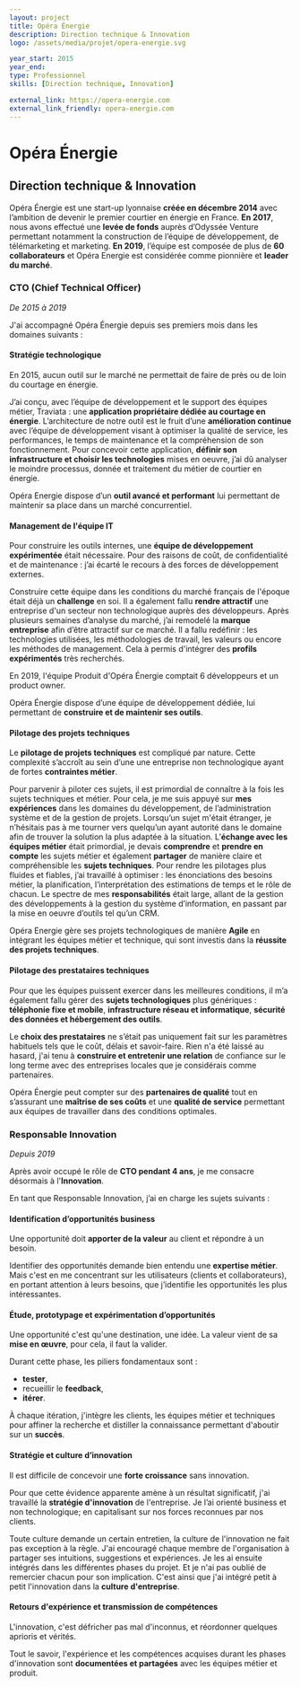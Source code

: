 ```yaml
---
layout: project
title: Opéra Énergie
description: Direction technique & Innovation
logo: /assets/media/projet/opera-energie.svg

year_start: 2015
year_end: 
type: Professionnel
skills: [Direction technique, Innovation]

external_link: https://opera-energie.com
external_link_friendly: opera-energie.com
---
```


# Opéra Énergie

## Direction technique & Innovation

Opéra Énergie est une start-up lyonnaise **créée en décembre 2014** avec l’ambition de devenir le premier courtier en énergie en France.
**En 2017**, nous avons effectué une **levée de fonds** auprès d’Odyssée Venture permettant notamment la construction de l’équipe de développement, de télémarketing et marketing.
**En 2019**, l’équipe est composée de plus de **60 collaborateurs** et Opéra Energie est considérée comme pionnière et **leader du marché**.


### CTO (Chief Technical Officer)

*De 2015 à 2019*

J'ai accompagné Opéra Énergie depuis ses premiers mois dans les domaines suivants :


#### Stratégie technologique

En 2015, aucun outil sur le marché ne permettait de faire de près ou de loin du courtage en énergie.

J’ai conçu, avec l’équipe de développement et le support des équipes métier, Traviata : une **application propriétaire dédiée au courtage en énergie**.
L’architecture de notre outil est le fruit d’une **amélioration continue** avec l’équipe de développement visant à optimiser la qualité de service, les performances, le temps de maintenance et la compréhension de son fonctionnement.
Pour concevoir cette application, **définir son infrastructure et choisir les technologies** mises en oeuvre, j’ai dû analyser le moindre processus, donnée et traitement du métier de courtier en énergie.

Opéra Energie dispose d’un **outil avancé et performant** lui permettant de maintenir sa place dans un marché concurrentiel.


#### Management de l'équipe IT

Pour construire les outils internes, une **équipe de développement expérimentée** était nécessaire.
Pour des raisons de coût, de confidentialité et de maintenance : j’ai écarté le recours à des forces de développement externes.

Construire cette équipe dans les conditions du marché français de l'époque était déjà un **challenge** en soi.
Il a également fallu **rendre attractif** une entreprise d'un secteur non technologique auprès des développeurs.
Après plusieurs semaines d’analyse du marché, j’ai remodelé la **marque entreprise** afin d’être attractif sur ce marché. Il a fallu redéfinir : les technologies utilisées, les méthodologies de travail, les valeurs ou encore les méthodes de management.
Cela à permis d'intégrer des **profils expérimentés** très recherchés.

En 2019, l'équipe Produit d'Opéra Énergie comptait 6 développeurs et un product owner.

Opéra Énergie dispose d’une équipe de développement dédiée, lui permettant de **construire et de maintenir ses outils**.


#### Pilotage des projets techniques

Le **pilotage de projets techniques** est compliqué par nature. Cette complexité s’accroît au sein d’une une entreprise non technologique ayant de fortes **contraintes métier**.

Pour parvenir à piloter ces sujets, il est primordial de connaître à la fois les sujets techniques et métier.
Pour cela, je me suis appuyé sur **mes expériences** dans les domaines du développement, de l’administration système et de la gestion de projets. Lorsqu’un sujet m'était étranger, je n’hésitais pas à me tourner vers quelqu’un ayant autorité dans le domaine afin de trouver la solution la plus adaptée à la situation.
L’**échange avec les équipes métier** était primordial, je devais **comprendre** et **prendre en compte** les sujets métier et également **partager** de manière claire et compréhensible les **sujets techniques**.
Pour rendre les pilotages plus fluides et fiables, j’ai travaillé à optimiser : les énonciations des besoins métier, la planification, l’interprétation des estimations de temps et le rôle de chacun.
Le spectre de mes **responsabilités** était large, allant de la gestion des développements à la gestion du système d’information, en passant par la mise en oeuvre d’outils tel qu’un CRM.

Opéra Energie gère ses projets technologiques de manière **Agile** en intégrant les équipes métier et technique, qui sont investis dans la **réussite des projets techniques**.


#### Pilotage des prestataires techniques

Pour que les équipes puissent exercer dans les meilleures conditions, il m’a également fallu gérer des **sujets technologiques** plus génériques : **téléphonie fixe et mobile**, **infrastructure réseau et informatique**, **sécurité des données et hébergement des outils**.

Le **choix des prestataires** ne s’était pas uniquement fait sur les paramètres habituels tels que le coût, délais et savoir-faire.
Rien n'a été laissé au hasard, j'ai tenu à **construire et entretenir une relation** de confiance sur le long terme avec des entreprises locales que je considérais comme partenaires.

Opéra Énergie peut compter sur des **partenaires de qualité** tout en s’assurant une **maîtrise de ses coûts** et une **qualité de service** permettant aux équipes de travailler dans des conditions optimales.


### Responsable Innovation

*Depuis 2019*

Après avoir occupé le rôle de **CTO pendant 4 ans**, je me consacre désormais à l'**Innovation**.

En tant que Responsable Innovation, j’ai en charge les sujets suivants :

#### Identification d’opportunités business

Une opportunité doit **apporter de la valeur** au client et répondre à un besoin.

Identifier des opportunités demande bien entendu une **expertise métier**. Mais c'est en me concentrant sur les utilisateurs (clients et collaborateurs), en portant attention à leurs besoins, que j’identifie les opportunités les plus intéressantes.


#### Étude, prototypage et expérimentation d’opportunités

Une opportunité c'est qu'une destination, une idée. La valeur vient de sa **mise en œuvre**, pour cela, il faut la valider.

Durant cette phase, les piliers fondamentaux sont :
- **tester**,
- recueillir le **feedback**,
- **itérer**.

À chaque itération, j'intègre les clients, les équipes métier et techniques pour affiner la recherche et distiller la connaissance permettant d'aboutir sur un **succès**.


#### Stratégie et culture d’innovation

Il est difficile de concevoir une **forte croissance** sans innovation.

Pour que cette évidence apparente amène à un résultat significatif, j'ai travaillé la **stratégie d'innovation** de l'entreprise.
Je l’ai orienté business et non technologique; en capitalisant sur nos forces reconnues par nos clients.

Toute culture demande un certain entretien, la culture de l'innovation ne fait pas exception à la règle. J'ai encouragé chaque membre de l'organisation à partager ses intuitions, suggestions et expériences. Je les ai ensuite intégrés dans les différentes phases du projet. Et je n'ai pas oublié de remercier chacun pour son implication.
C'est ainsi que j'ai intégré petit à petit l'innovation dans la **culture d'entreprise**. 



#### Retours d'expérience et transmission de compétences

L'innovation, c'est défricher pas mal d'inconnus, et réordonner quelques aprioris et vérités.

Tout le savoir, l'expérience et les compétences acquises durant les phases d'innovation sont **documentées et partagées** avec les équipes métier et produit.
